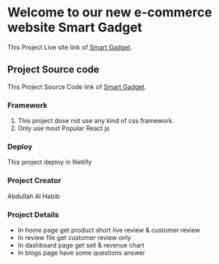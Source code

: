 # Welcome to our new e-commerce website Smart Gadget

This Project Live site link of [Smart Gadget](https://habib-smart-gadget.netlify.app/).

## Project Source code 

This Project Source Code link of [Smart Gadget](https://github.com/programming-hero-web-course-4/product-analysis-website-alhabib911).

### Framework

1. This project dose not use any kind of css framework.
2. Only use most Popular React js

### Deploy
This project deploy in Netlify

### Project Creator 
Abdullah Al Habib

### Project Details
<ul>
    <li>In home page get product short live review & customer review</li>
    <li>In review file get customer review only</li>
    <li>In dashboard page get sell & revenue chart</li>
    <li>In blogs page have some questions answer</li>

</ul>